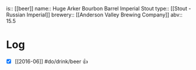 is:: [[beer]]
name:: Huge Arker Bourbon Barrel Imperial Stout
type:: [[Stout - Russian Imperial]]
brewery:: [[Anderson Valley Brewing Company]]
abv:: 15.5

# Log
- [x] [[2016-06]] #do/drink/beer 👍
